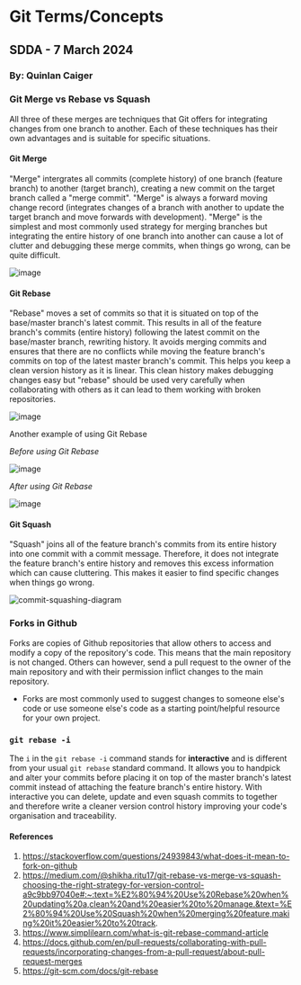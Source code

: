 # Git Terms/Concepts
## SDDA - 7 March 2024
### By: Quinlan Caiger
### Git Merge vs Rebase vs Squash
All three of these merges are techniques that Git offers for integrating changes from one branch to another. Each of these techniques has their own advantages and is suitable for specific situations. 
#### Git Merge
"Merge" intergrates all commits (complete history) of one branch (feature branch) to another (target branch), creating a new commit on the target branch called a "merge commit". "Merge" is always a forward moving change record (integrates changes of a branch with another to update the target branch and move forwards with development). "Merge" is the simplest and most commonly used strategy for merging branches but integrating the entire history of one branch into another can cause a lot of clutter and debugging these merge commits, when things go wrong, can be quite difficult. 

![image](https://github.com/QuinlanVic/Python_Homework_Assignments/assets/109174553/2d323d0f-1ea8-4e44-a7ee-dc7a1c5b7474)

#### Git Rebase
"Rebase" moves a set of commits so that it is situated on top of the base/master branch's latest commit. This results in all of the feature branch's commits (entire history) following the latest commit on the base/master branch, rewriting history. It avoids merging commits and ensures that there are no conflicts while moving the feature branch's commits on top of the latest master branch's commit.  This helps you keep a clean version history as it is linear. This clean history makes debugging changes easy but "rebase" should be used  very carefully when collaborating with others as it can lead to them working with broken repositories. 

![image](https://github.com/QuinlanVic/Python_Homework_Assignments/assets/109174553/a8549868-d102-4758-83fa-6b0ea128a495)

Another example of using Git Rebase

*Before using Git Rebase*

![image](https://github.com/QuinlanVic/Python_Homework_Assignments/assets/109174553/8f8caa15-583a-42cf-a41f-30c7fbdc205f)

*After using Git Rebase*

![image](https://github.com/QuinlanVic/Python_Homework_Assignments/assets/109174553/99b0df56-8191-43e1-9952-cc970330274b)

#### Git Squash
"Squash" joins all of the feature branch's commits from its entire history into one commit with a commit message. Therefore, it does not integrate the feature branch's entire history and removes this excess information which can cause cluttering. This makes it easier to find specific changes when things go wrong.

![commit-squashing-diagram](https://github.com/QuinlanVic/Python_Homework_Assignments/assets/109174553/e8ca2f93-a90e-4284-a5f5-5f070e748663)

### Forks in Github
Forks are copies of Github repositories that allow others to access and modify a copy of the repository's code. 
This means that the main repository is not changed. Others can however, send a pull request to the owner of the main repository 
and with their permission inflict changes to the main repository. 
- Forks are most commonly used to suggest changes to someone else's code or use someone else's code as a starting point/helpful resource for your own project.

### `git rebase -i`
The `i` in the `git rebase -i` command stands for **interactive** and is different from your usual `git rebase` standard command. It allows you to handpick and alter your commits before placing it on top of the master branch's latest commit instead of attaching the feature branch's entire history. With interactive you can delete, update and even squash commits to together and therefore write a cleaner version control history improving your code's organisation and traceability.

#### References 
1. https://stackoverflow.com/questions/24939843/what-does-it-mean-to-fork-on-github
2. https://medium.com/@shikha.ritu17/git-rebase-vs-merge-vs-squash-choosing-the-right-strategy-for-version-control-a9c9bb97040e#:~:text=%E2%80%94%20Use%20Rebase%20when%20updating%20a,clean%20and%20easier%20to%20manage.&text=%E2%80%94%20Use%20Squash%20when%20merging%20feature,making%20it%20easier%20to%20track.
3. https://www.simplilearn.com/what-is-git-rebase-command-article
4. https://docs.github.com/en/pull-requests/collaborating-with-pull-requests/incorporating-changes-from-a-pull-request/about-pull-request-merges
5. https://git-scm.com/docs/git-rebase
